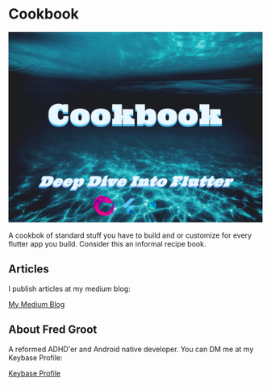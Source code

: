 # Cookbook

![cookbook](./media/cookbook.png)

A cookbok of standard stuff you have to build and or customize for every flutter app you build. Consider this an informal recipe book.

## Articles

I publish articles at my medium blog:

[My Medium Blog](https://fredgrott.medium.com)


## About Fred Groot

A reformed ADHD'er and Android native developer. You can DM me at my Keybase Profile:

[Keybase Profile](https://keybase.io/fredgrott)